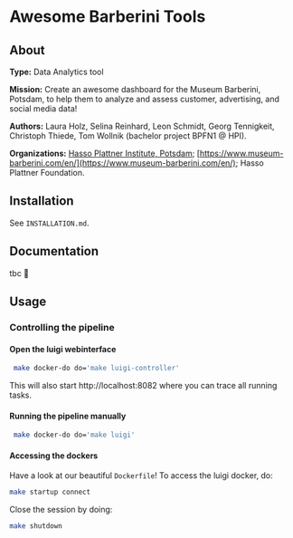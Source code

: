 # Awesome Barberini Tools

## About

**Type:** Data Analytics tool

**Mission:** Create an awesome dashboard for the Museum Barberini, Potsdam, to help them to analyze and assess customer, advertising, and social media data!

**Authors:** Laura Holz, Selina Reinhard, Leon Schmidt, Georg Tennigkeit, Christoph Thiede, Tom Wollnik (bachelor project BPFN1 @ HPI).

**Organizations:** [Hasso Plattner Institute, Potsdam](https://hpi.de/en); [https://www.museum-barberini.com/en/](https://www.museum-barberini.com/en/); Hasso Plattner Foundation.

## Installation

See `INSTALLATION.md`.

## Documentation

tbc 🙂

## Usage

### Controlling the pipeline

#### Open the luigi webinterface

```bash
 make docker-do do='make luigi-controller'
```

This will also start http://localhost:8082 where you can trace all running tasks.

#### Running the pipeline manually

```bash
 make docker-do do='make luigi'
```

#### Accessing the dockers

Have a look at our beautiful `Dockerfile`! To access the luigi docker, do:

```bash
make startup connect
```

Close the session by doing:

```bash
make shutdown
```

